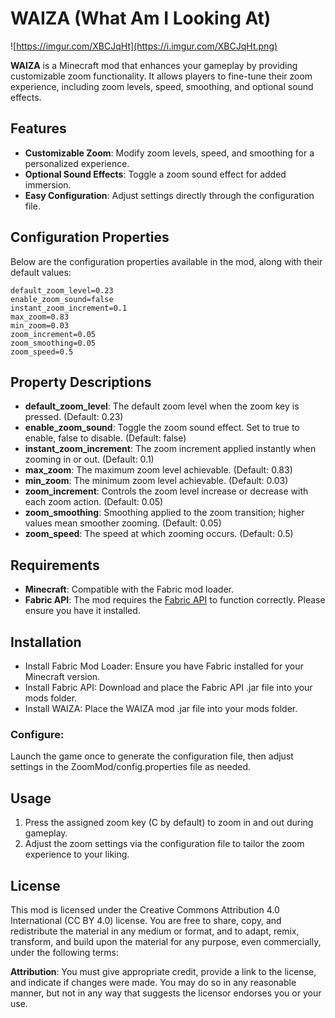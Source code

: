 # WAIZA (What Am I Looking At)

![https://imgur.com/XBCJqHt](https://i.imgur.com/XBCJqHt.png)

**WAIZA** is a Minecraft mod that enhances your gameplay by providing customizable zoom functionality. It allows players to fine-tune their zoom experience, including zoom levels, speed, smoothing, and optional sound effects.

## Features

- **Customizable Zoom**: Modify zoom levels, speed, and smoothing for a personalized experience.
- **Optional Sound Effects**: Toggle a zoom sound effect for added immersion.
- **Easy Configuration**: Adjust settings directly through the configuration file.

## Configuration Properties

Below are the configuration properties available in the mod, along with their default values:

```properties
default_zoom_level=0.23
enable_zoom_sound=false
instant_zoom_increment=0.1
max_zoom=0.83
min_zoom=0.03
zoom_increment=0.05
zoom_smoothing=0.05
zoom_speed=0.5
```
## Property Descriptions
- **default_zoom_level**: The default zoom level when the zoom key is pressed. (Default: 0.23)
- **enable_zoom_sound**: Toggle the zoom sound effect. Set to true to enable, false to disable. (Default: false)
- **instant_zoom_increment**: The zoom increment applied instantly when zooming in or out. (Default: 0.1)
- **max_zoom**: The maximum zoom level achievable. (Default: 0.83)
- **min_zoom**: The minimum zoom level achievable. (Default: 0.03)
- **zoom_increment**: Controls the zoom level increase or decrease with each zoom action. (Default: 0.05)
- **zoom_smoothing**: Smoothing applied to the zoom transition; higher values mean smoother zooming. (Default: 0.05)
- **zoom_speed**: The speed at which zooming occurs. (Default: 0.5)
  
## Requirements
- **Minecraft**: Compatible with the Fabric mod loader.
- **Fabric API**: The mod requires the [Fabric API](https://modrinth.com/mod/fabric-api) to function correctly. Please ensure you have it installed.
  
## Installation
- Install Fabric Mod Loader: Ensure you have Fabric installed for your Minecraft version.
- Install Fabric API: Download and place the Fabric API .jar file into your mods folder.
- Install WAIZA: Place the WAIZA mod .jar file into your mods folder.
  
### Configure: 
Launch the game once to generate the configuration file, then adjust settings in the ZoomMod/config.properties file as needed.

## Usage
1. Press the assigned zoom key (C by default) to zoom in and out during gameplay.
2. Adjust the zoom settings via the configuration file to tailor the zoom experience to your liking.
   
## License
This mod is licensed under the Creative Commons Attribution 4.0 International (CC BY 4.0) license. You are free to share, copy, and redistribute the material in any medium or format, and to adapt, remix, transform, and build upon the material for any purpose, even commercially, under the following terms:

**Attribution**: You must give appropriate credit, provide a link to the license, and indicate if changes were made. You may do so in any reasonable manner, but not in any way that suggests the licensor endorses you or your use.
